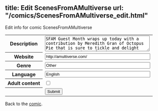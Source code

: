 title: Edit ScenesFromAMultiverse
url: "/comics/ScenesFromAMultiverse_edit.html"
---
Edit info for comic ScenesFromAMultiverse

<form name="comic" action="http://gaepostmail.appspot.com/comic/" method="post">
<table class="comicinfo">
<tr>
<th>Description</th><td><textarea name="description" cols="40" rows="3">SFAM Guest Month wraps up today with a contribution by Meredith Gran of Octopus Pie that is sure to tickle and delight even the grumpiest of codgers.</textarea></td>
</tr>
<tr>
<th>Website</th><td><input type="text" name="url" value="http://amultiverse.com/" size="40"/></td>
</tr>
<tr>
<th>Genre</th><td><input type="text" name="genre" value="Other" size="40"/></td>
</tr>
<tr>
<th>Language</th><td><input type="text" name="language" value="English" size="40"/></td>
</tr>
<tr>
<th>Adult content</th><td><input type="checkbox" name="adult" value="adult" /></td>
</tr>
<tr>
<th></th><td>
<input type="hidden" name="comic" value="ScenesFromAMultiverse" />
<input type="submit" name="submit" value="Submit" />
</td>
</tr>
</table>
</form>

Back to the [comic](ScenesFromAMultiverse.html).
